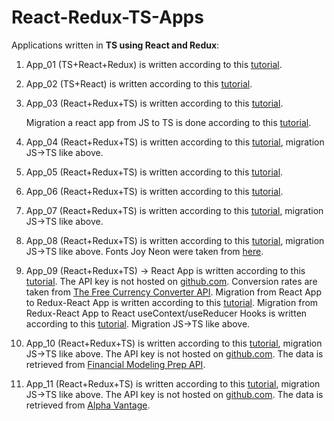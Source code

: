 # React-Redux-TS-Apps

Applications written in **TS using React and Redux**:

1. App_01 (TS+React+Redux) is written according to this
   [tutorial](https://www.freecodecamp.org/news/how-to-use-redux-in-your-react-typescript-app).

2. App_02 (TS+React) is written according to this
   [tutorial](https://typeofnan.dev/your-first-react-typescript-project-todo-app).

3. App_03 (React+Redux+TS) is written according to this
   [tutorial](https://medium.com/backticks-tildes/setting-up-a-redux-project-with-create-react-app-e363ab2329b8).

   Migration a react app from JS to TS is done according to this
   [tutorial](https://www.sitepoint.com/how-to-migrate-a-react-app-to-typescript/).

4. App_04 (React+Redux+TS) is written according to this [tutorial](https://chriscourses.com/blog/redux), migration JS->TS
   like above.

5. App_05 (React+Redux+TS) is written according to this
   [tutorial](https://www.newline.co/@satansdeer/using-react-redux-with-typescript--6ea90757).

6. App_06 (React+Redux+TS) is written according to this
   [tutorial](https://dev.to/tris909/how-to-use-redux-with-typescript-1oag).

7. App_07 (React+Redux+TS) is written according to this
   [tutorial](https://www.codingame.com/playgrounds/9169/simple-redux-create-delete-contact-application), migration JS->TS
   like above.

8. App_08 (React+Redux+TS) is written according to this
   [tutorial](https://dev.to/codebucks/build-redux-react-todo-list-app-with-animations-using-framer-motion-1mp1), migration
   JS->TS like above. Fonts Joy Neon were taken from [here](https://www.fontspace.com/joy-neon-font-f47613).

9. App_09 (React+Redux+TS) -> React App is written according to this [tutorial](https://www.youtube.com/watch?v=iDs5Woed47c).
   The API key is not hosted on [github.com](https://github.com/). Conversion rates are taken from
   [The Free Currency Converter API](https://free.currencyconverterapi.com/). Migration from React App to Redux-React App is
   written according to this
   [tutorial](https://medium.com/@bin.w.liu/step-by-step-migrating-react-app-to-redux-react-app-90974fce2877). Migration from
   Redux-React App to React useContext/useReducer Hooks is written according to this
   [tutorial](https://www.freecodecamp.org/news/how-to-convert-from-react-redux-classes-to-react-hooks-the-easy-way-eca2233e0e7a/).
   Migration JS->TS like above.

10. App_10 (React+Redux+TS) is written according to this [tutorial](https://www.youtube.com/watch?v=UsL46JwBZwk), migration
    JS->TS like above. The API key is not hosted on [github.com](https://github.com/). The data is retrieved from
    [Financial Modeling Prep API](https://financialmodelingprep.com/developer).

11. App_11 (React+Redux+TS) is written according to this
    [tutorial](https://paolo-delia99.medium.com/using-react-and-plotly-js-to-display-stock-chart-2b9e8bdc71c7), migration
    JS->TS like above. The API key is not hosted on [github.com](https://github.com/). The data is retrieved from
    [Alpha Vantage](https://www.alphavantage.co/support/#api-key).
